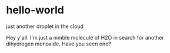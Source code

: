 # hello-world
just another droplet in the cloud

Hey y'all. I'm just a nimble molecule of H2O in search for another dihydrogen monoxide.
Have you seen one?
